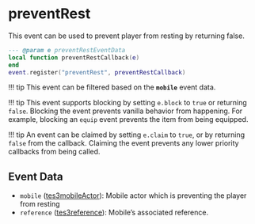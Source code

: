 # preventRest

This event can be used to prevent player from resting by returning false.

```lua
--- @param e preventRestEventData
local function preventRestCallback(e)
end
event.register("preventRest", preventRestCallback)
```

!!! tip
	This event can be filtered based on the **`mobile`** event data.

!!! tip
	This event supports blocking by setting `e.block` to `true` or returning `false`. Blocking the event prevents vanilla behavior from happening. For example, blocking an `equip` event prevents the item from being equipped.

!!! tip
	An event can be claimed by setting `e.claim` to `true`, or by returning `false` from the callback. Claiming the event prevents any lower priority callbacks from being called.

## Event Data

* `mobile` ([tes3mobileActor](../../types/tes3mobileActor)): Mobile actor which is preventing the player from resting
* `reference` ([tes3reference](../../types/tes3reference)): Mobile’s associated reference.

